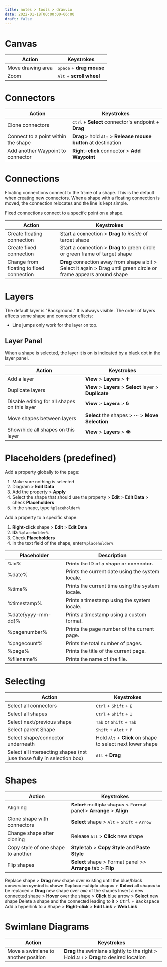 ```yaml
---
title: notes > tools > draw.io
date: 2022-01-18T00:00:00-06:00
draft: false
---
```


# Canvas
| Action | Keystrokes |
|--------|------------|
Move drawing area | <kbd>Space</kbd> + **drag mouse**
Zoom | <kbd>Alt</kbd> + **scroll wheel**

# Connectors
| Action | Keystrokes |
|--------|------------|
Clone connectors | <kbd>Ctrl</kbd> + **Select** connector's endpoint + **Drag**
Connect to a point within the shape | **Drag** > hold <kbd>Alt</kbd> > **Release mouse button** at destination
Add another Waypoint to connector | **Right-click** connector > **Add Waypoint**

# Connections
Floating connections connect to the frame of a shape.  This is the default when creating new connectors. 
When a shape with a floating connection is moved, the connection relocates and the line is kept simple.

Fixed connections connect to a specific point on a shape.

| Action | Keystrokes |
|--------|------------|
Create floating connection | Start a connection > **Drag** to *inside* of target shape
Create fixed connection | Start a connection > **Drag** to <g>green</g> circle or <g>green</g> frame of target shape
Change from floating to fixed connection | **Drag** connection away from shape a bit > Select it again > Drag until <g>green</g> circle or frame appears around shape

# Layers
The default layer is "Background."  It is always visible. The order of layers affects some shape and connector effects:
* Line jumps only work for the layer on top.

## Layer Panel
When a shape is selected, the layer it is on is indicated by a black dot in the layer panel.

| Action | Keystrokes |
|--------|------------|
Add a layer | **View** > **Layers** > ➕
Duplicate layers | **View** > **Layers** > **Select** layer > **Duplicate**
Disable editing for all shapes on this layer | **View** > **Layers** > 🔒
Move shapes between layers | **Select** the shapes > ⋯ > **Move Selection**
Show/hide all shapes on this layer | **View** > **Layers** > 👁

# Placeholders (predefined)
Add a property globally to the page:
1. Make sure nothing is selected
2. Diagram > **Edit Data**
3. Add the property > **Apply**
4. Select the shape that should use the property > **Edit** > **Edit Data** > check **Placeholders**
5. In the shape, type `%placeholder%`

Add a property to a specific shape:
1. **Right-click** shape > **Edit** > **Edit Data**
2. **ID**: `%placeholder%`
3. Check **Placeholders**
4. In the text field of the shape, enter `%placeholder%`

| Placeholder | Description |
|-------------|-------------|
%id% | Prints the ID of a shape or connector.
%date% | Prints the current date using the system locale.
%time% | Prints the current time using the system locale.
%timestamp% | Prints a timestamp using the system locale.
%date{yyyy-mm-dd}%    | Prints a timestamp using a custom format.
%pagenumber% | Prints the page number of the current page.
%pagecount% | Prints the total number of pages.
%page% | Prints the title of the current page.
%filename% | Prints the name of the file.

# Selecting
| Action | Keystrokes |
|--------|------------|
Select all connectors | <kbd>Ctrl</kbd> + <kbd>Shift</kbd> + <kbd>E</kbd>
Select all shapes | <kbd>Ctrl</kbd> + <kbd>Shift</kbd> + <kbd>I</kbd>
Select next/previous shape | <kbd>Tab</kbd> or <kbd>Shift</kbd> + <kbd>Tab</kbd>
Select parent Shape | <kbd>Shift</kbd> + <kbd>Alot</kbd> + <kbd>P</kbd> 
Select shape/connector underneath | Hold <kbd>Alt</kbd> + **Click** on shape to select next lower shape
Select all intersecting shapes (not juse those fully in selection box) | <kbd>Alt</kbd> + **Drag**

# Shapes
| Action | Keystrokes |
|--------|------------|
Aligning | **Select** multiple shapes > Format panel > **Arrange** > **Align**
Clone shape with connectors | **Select** shape > <kbd>Alt</kbd> + <kbd>Shift</kbd> + <kbd>Arrow</kbd>
Change shape after cloning | Release <kbd>Alt</kbd> > **Click** new shape
Copy style of one shape to another | **Style** tab > **Copy Style** and **Paste Style**
Flip shapes | **Select** shape > Format panel >> **Arrange** tab > **Flip**
Replace shape > **Drag** new shape over existing until the blue/black conversion symbol is shown
Replace multiple shapes > **Select** all shapes to be replaced > **Drag** new shape over *one* of the shapes
Insert a new connected shape > **Hover** over the shape > **Click** blue arrow > **Select** new shape
Delete a shape and the connected leading to it > <kbd>Ctrl</kbd> + <kbd>Backspace</kbd>
Add a hyperlink to a Shape > **Right-click** > **Edit Link** > **Web Link**

# Swimlane Diagrams
| Action | Keystrokes |
|--------|------------|
Move a swimlane to another position | **Drag** the swimlane slightly to the right > Hold <kbd>Alt</kbd> > **Drag** to desired location